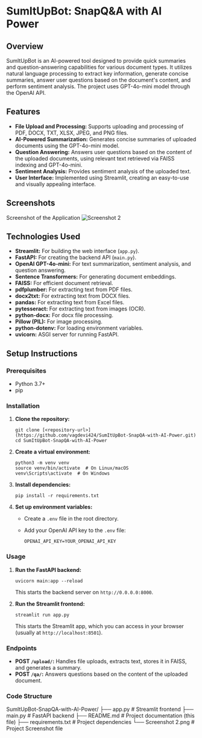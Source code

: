 # SumItUpBot: SnapQ&A with AI Power

## Overview

SumItUpBot is an AI-powered tool designed to provide quick summaries and question-answering capabilities for various document types. It utilizes natural language processing to extract key information, generate concise summaries, answer user questions based on the document's content, and perform sentiment analysis. The project uses GPT-4o-mini model through the OpenAI API.

## Features

-   **File Upload and Processing:** Supports uploading and processing of PDF, DOCX, TXT, XLSX, JPEG, and PNG files.
-   **AI-Powered Summarization:** Generates concise summaries of uploaded documents using the GPT-4o-mini model.
-   **Question Answering:** Answers user questions based on the content of the uploaded documents, using relevant text retrieved via FAISS indexing and GPT-4o-mini.
-   **Sentiment Analysis:** Provides sentiment analysis of the uploaded text.
-   **User Interface:** Implemented using Streamlit, creating an easy-to-use and visually appealing interface.
## Screenshots

Screenshot of the Application
![Screenshot 2](https://github.com/user-attachments/assets/23d73d08-6fe9-4e3f-b83b-399e9e01eca1)

## Technologies Used

-   **Streamlit:** For building the web interface (`app.py`).
-   **FastAPI:** For creating the backend API (`main.py`).
-   **OpenAI GPT-4o-mini:** For text summarization, sentiment analysis, and question answering.
-   **Sentence Transformers:** For generating document embeddings.
-   **FAISS:** For efficient document retrieval.
-   **pdfplumber:** For extracting text from PDF files.
-   **docx2txt:** For extracting text from DOCX files.
-   **pandas:** For extracting text from Excel files.
-   **pytesseract:** For extracting text from images (OCR).
-   **python-docx:** For docx file processing.
-   **Pillow (PIL):** For image processing.
-   **python-dotenv:** For loading environment variables.
-   **uvicorn:** ASGI server for running FastAPI.

## Setup Instructions

### Prerequisites

-   Python 3.7+
-   pip

### Installation

1.  **Clone the repository:**

    ```
    git clone [<repository-url>](https://github.com/vagdevi424/SumItUpBot-SnapQA-with-AI-Power.git)
    cd SumItUpBot-SnapQA-with-AI-Power
    ```

2.  **Create a virtual environment:**

    ```
    python3 -m venv venv
    source venv/bin/activate  # On Linux/macOS
    venv\Scripts\activate  # On Windows
    ```

3.  **Install dependencies:**

    ```
    pip install -r requirements.txt
    ```

4.  **Set up environment variables:**

    -   Create a `.env` file in the root directory.
    -   Add your OpenAI API key to the `.env` file:

        ```
        OPENAI_API_KEY=YOUR_OPENAI_API_KEY
        ```

### Usage

1.  **Run the FastAPI backend:**

    ```
    uvicorn main:app --reload
    ```

    This starts the backend server on `http://0.0.0.0:8000`.

2.  **Run the Streamlit frontend:**

    ```
    streamlit run app.py
    ```

    This starts the Streamlit app, which you can access in your browser (usually at `http://localhost:8501`).

### Endpoints

-   **POST `/upload/`:** Handles file uploads, extracts text, stores it in FAISS, and generates a summary.
-   **POST `/qa/`:** Answers questions based on the content of the uploaded document.

### Code Structure

SumItUpBot-SnapQA-with-AI-Power/
├── app.py            # Streamlit frontend
├── main.py           # FastAPI backend
├── README.md         # Project documentation (this file)
├── requirements.txt  # Project dependencies
└── Screenshot 2.png  # Project Screenshot file



 
